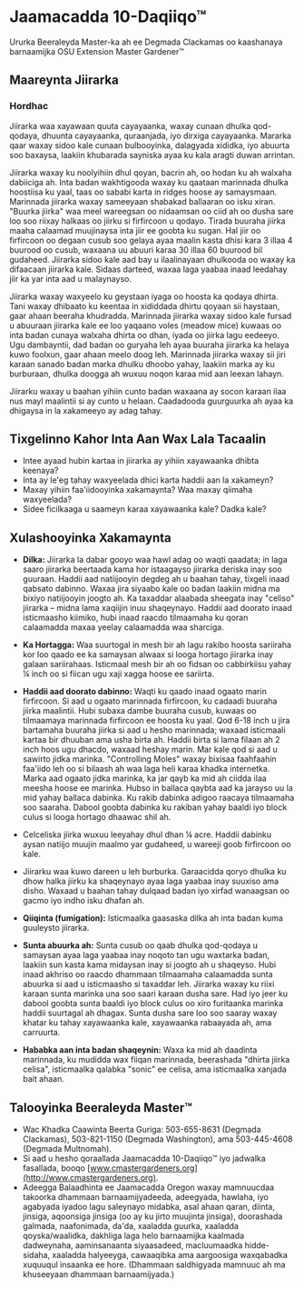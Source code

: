# Jaamacadda 10-Daqiiqo™  
Ururka Beeraleyda Master-ka ah ee Degmada Clackamas oo kaashanaya barnaamijka OSU Extension Master Gardener™  

## Maareynta Jiirarka  
### Hordhac  
Jiirarka waa xayawaan quuta cayayaanka, waxay cunaan dhulka qod-qodaya, dhuunta cayayaanka, quraanjada, iyo dirxiga cayayaanka. Mararka qaar waxay sidoo kale cunaan bulbooyinka, dalagyada xididka, iyo abuurta soo baxaysa, laakiin khubarada sayniska ayaa ku kala aragti duwan arrintan.  

Jiirarka waxay ku noolyihiin dhul qoyan, bacrin ah, oo hodan ku ah walxaha dabiiciga ah. Inta badan wakhtigooda waxay ku qaataan marinnada dhulka hoostiisa ku yaal, taas oo sababi karta in ridges hoose ay samaysmaan. Marinnada jiirarka waxay sameeyaan shabakad ballaaran oo isku xiran. "Buurka jiirka" waa meel wareegsan oo nidaamsan oo ciid ah oo dusha sare loo soo riixay halkaas oo jiirku si firfircoon u qodayo. Tirada buuraha jiirka maaha calaamad muujinaysa inta jiir ee goobta ku sugan. Hal jiir oo firfircoon oo degaan cusub soo gelaya ayaa maalin kasta dhisi kara 3 illaa 4 buurood oo cusub, waxaana uu abuuri karaa 30 illaa 60 buurood bil gudaheed. Jiirarka sidoo kale aad bay u ilaalinayaan dhulkooda oo waxay ka difaacaan jiirarka kale. Sidaas darteed, waxaa laga yaabaa inaad leedahay jiir ka yar inta aad u malaynayso.  

Jiirarka waxay waxyeelo ku geystaan iyaga oo hoosta ka qodaya dhirta. Tani waxay dhibaato ku keentaa in xididdada dhirtu qoyaan sii haystaan, gaar ahaan beeraha khudradda. Marinnada jiirarka waxay sidoo kale fursad u abuuraan jiirarka kale ee loo yaqaano voles (meadow mice) kuwaas oo inta badan cunaya walxaha dhirta oo dhan, iyada oo jiirka lagu eedeeyo. Ugu dambayntii, dad badan oo guryaha leh ayaa buuraha jiirarka ka helaya kuwo foolxun, gaar ahaan meelo doog leh. Marinnada jiirarka waxay sii jiri karaan sanado badan marka dhulku dhoobo yahay, laakiin marka ay ku burburaan, dhulka doogga ah wuxuu noqon karaa mid aan leexan lahayn.  

Jiirarku waxay u baahan yihiin cunto badan waxaana ay socon karaan ilaa nus mayl maalintii si ay cunto u helaan. Caadadooda guurguurka ah ayaa ka dhigaysa in la xakameeyo ay adag tahay.  

## Tixgelinno Kahor Inta Aan Wax Lala Tacaalin  
- Intee ayaad hubin kartaa in jiirarka ay yihiin xayawaanka dhibta keenaya?  
- Inta ay le'eg tahay waxyeelada dhici karta haddii aan la xakameyn?  
- Maxay yihiin faa'iidooyinka xakamaynta? Waa maxay qiimaha waxyeelada?  
- Sidee ficilkaaga u saameyn karaa xayawaanka kale? Dadka kale?  

## Xulashooyinka Xakamaynta  
- **Dilka:** Jiirarka la dabar gooyo waa hawl adag oo waqti qaadata; in laga saaro jiirarka beertaada kama hor istaagayso jiirarka deriska inay soo guuraan. Haddii aad natiijooyin degdeg ah u baahan tahay, tixgeli inaad qabsato dabinno. Waxaa jira siyaabo kale oo badan laakiin midna ma bixiyo natiijooyin joogto ah. Ka taxaddar alaabada sheegata inay "celiso" jiirarka – midna lama xaqiijin inuu shaqeynayo. Haddii aad doorato inaad isticmaasho kiimiko, hubi inaad raacdo tilmaamaha ku qoran calaamadda maxaa yeelay calaamadda waa sharciga.  

- **Ka Hortagga:** Waa suurtogal in mesh bir ah lagu rakibo hoosta sariiraha kor loo qaado ee ka samaysan alwaax si looga hortago jiirarka inay galaan sariirahaas. Isticmaal mesh bir ah oo fidsan oo cabbirkiisu yahay ¼ inch oo si fiican ugu xaji xagga hoose ee sariirta.  

- **Haddii aad doorato dabinno:** Waqti ku qaado inaad ogaato marin firfircoon. Si aad u ogaato marinnada firfircoon, ku cadaadi buuraha jiirka maalintii. Hubi subaxa dambe buuraha cusub, kuwaas oo tilmaamaya marinnada firfircoon ee hoosta ku yaal. Qod 6-18 inch u jira bartamaha buuraha jiirka si aad u hesho marinnada; waxaad isticmaali kartaa bir dhuuban ama usha birta ah. Haddii birta si lama filaan ah 2 inch hoos ugu dhacdo, waxaad heshay marin. Mar kale qod si aad u sawirto jidka marinka. "Controlling Moles" waxay bixisaa faahfaahin faa'iido leh oo si bilaash ah waa laga heli karaa khadka internetka. Marka aad ogaato jidka marinka, ka jar qayb ka mid ah ciidda ilaa meesha hoose ee marinka. Hubso in ballaca qaybta aad ka jarayso uu la mid yahay ballaca dabinka. Ku rakib dabinka adigoo raacaya tilmaamaha soo saaraha. Dabool goobta dabinka ku rakiban yahay baaldi iyo block culus si looga hortago dhaawac shil ah.  

- Celceliska jiirka wuxuu leeyahay dhul dhan ¼ acre. Haddii dabinku aysan natiijo muujin maalmo yar gudaheed, u wareeji goob firfircoon oo kale.  

- Jiirarku waa kuwo dareen u leh burburka. Garaacidda qoryo dhulka ku dhow halka jiirku ka shaqeynayo ayaa laga yaabaa inay suuxiso ama disho. Waxaad u baahan tahay dulqaad badan iyo xirfad wanaagsan oo gacmo iyo indho isku dhafan ah.  

- **Qiiqinta (fumigation):** Isticmaalka gaasaska dilka ah inta badan kuma guuleysto jiirarka.  

- **Sunta abuurka ah:** Sunta cusub oo qaab dhulka qod-qodaya u samaysan ayaa laga yaabaa inay noqoto tan ugu waxtarka badan, laakiin sun kasta kama midaysan inay si joogto ah u shaqeyso. Hubi inaad akhriso oo raacdo dhammaan tilmaamaha calaamadda sunta abuurka si aad u isticmaasho si taxaddar leh. Jiirarka waxay ku riixi karaan sunta marinka una soo saari karaan dusha sare. Had iyo jeer ku dabool goobta sunta baaldi iyo block culus oo xiro furitaanka marinka haddii suurtagal ah dhagax. Sunta dusha sare loo soo saaray waxay khatar ku tahay xayawaanka kale, xayawaanka rabaayada ah, ama carruurta.  

- **Hababka aan inta badan shaqeynin:** Waxa ka mid ah daadinta marinnada, ku mudidda wax fiiqan marinnada, beerashada "dhirta jiirka celisa", isticmaalka qalabka "sonic" ee celisa, ama isticmaalka xanjada bait ahaan.  

## Talooyinka Beeraleyda Master™  
- Wac Khadka Caawinta Beerta Guriga: 503-655-8631 (Degmada Clackamas), 503-821-1150 (Degmada Washington), ama 503-445-4608 (Degmada Multnomah).  
- Si aad u hesho qoraallada Jaamacadda 10-Daqiiqo™ iyo jadwalka fasallada, booqo [www.cmastergardeners.org](http://www.cmastergardeners.org).  
- Adeegga Balaadhinta ee Jaamacadda Oregon waxay mamnuucdaa takoorka dhammaan barnaamijyadeeda, adeegyada, hawlaha, iyo agabyada iyadoo lagu saleynayo midabka, asal ahaan qaran, diinta, jinsiga, aqoonsiga jinsiga (oo ay ku jirto muujinta jinsiga), doorashada galmada, naafonimada, da'da, xaaladda guurka, xaaladda qoyska/waalidka, dakhliga laga helo barnaamijka kaalmada dadweynaha, aaminsanaanta siyaasadeed, macluumaadka hidde-sidaha, xaaladda halyeeyga, cawaaqibka ama aargoosiga waxqabadka xuquuqul insaanka ee hore. (Dhammaan saldhigyada mamnuuc ah ma khuseeyaan dhammaan barnaamijyada.)